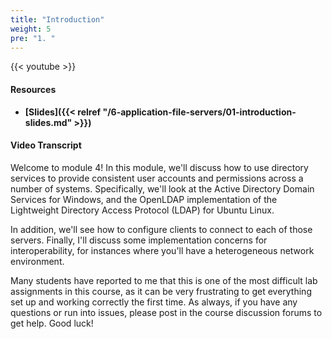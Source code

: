 ```yaml
---
title: "Introduction"
weight: 5
pre: "1. "
---
```


{{< youtube  >}}

#### Resources

* **[Slides]({{< relref "/6-application-file-servers/01-introduction-slides.md" >}})**

#### Video Transcript

Welcome to module 4! In this module, we'll discuss how to use directory services to provide consistent user accounts and permissions across a number of systems. Specifically, we'll look at the Active Directory Domain Services for Windows, and the OpenLDAP implementation of the Lightweight Directory Access Protocol (LDAP) for Ubuntu Linux.

In addition, we'll see how to configure clients to connect to each of those servers. Finally, I'll discuss some implementation concerns for interoperability, for instances where you'll have a heterogeneous network environment.

Many students have reported to me that this is one of the most difficult lab assignments in this course, as it can be very frustrating to get everything set up and working correctly the first time. As always, if you have any questions or run into issues, please post in the course discussion forums to get help. Good luck!
